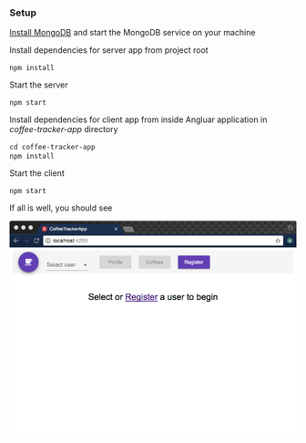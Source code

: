 ### Setup

[Install MongoDB](https://docs.mongodb.com/manual/administration/install-community/) and start the MongoDB service on your machine

Install dependencies for server app from project root
```
npm install
```

Start the server
```
npm start
```

Install dependencies for client app from inside Angluar application in _coffee-tracker-app_ directory
```
cd coffee-tracker-app
npm install
```

Start the client
```
npm start
```

If all is well, you should see

![ScreenShot](/coffee-tracker-app/src/assets/screenshots/home-page.tiff?raw=true)
